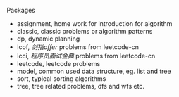 Packages

- assignment, home work for introduction for algorithm 
- classic, classic problems or algorithm patterns
- dp, dynamic planning
- lcof, *剑指offer* problems from leetcode-cn
- lcci, *程序员面试金典* problems from leetcode-cn
- leetcode, leetcode problems
- model, common used data structure, eg. list and tree
- sort, typical sorting algorithms
- tree, tree related problems, dfs and wfs etc.
